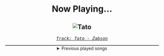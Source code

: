 <div align="center"> 
<h1>Now Playing...</h1>

![Tato](https://i.scdn.co/image/ab67616d00001e02830e27fa1c414be0799e2983)
--
_<samp><a href="https://open.spotify.com/track/5SD7q6ZSmI3obj2XVXuosx">Track: Tato - Żabson</a></samp>_

<div style="border: 1px #4B5054 solid"></div>
<details>
  <summary>
    Previous played songs
  </summary>
  <table>
    <thead>
      <tr>
        <th>
          Artist
        </th>
        <th>
          Song
        </th>
        <th>
          Link
        </th>
      </tr>
    </thead>
    <tbody>
      <tr><td>Żabson</td><td>Tato</td><td><a href="https://open.spotify.com/track/5SD7q6ZSmI3obj2XVXuosx">https://open.spotify.com/track/5SD7q6ZSmI3obj2XVXuosx</a></td></tr><tr><td>Memphis May Fire</td><td>Your Turn</td><td><a href="https://open.spotify.com/track/505msJKoWzFTOua6Gdx0hl">https://open.spotify.com/track/505msJKoWzFTOua6Gdx0hl</a></td></tr><tr><td>Peyton Parrish</td><td>Dane</td><td><a href="https://open.spotify.com/track/2XuGU6hFZsxVDt1qxvvXuJ">https://open.spotify.com/track/2XuGU6hFZsxVDt1qxvvXuJ</a></td></tr><tr><td>Avery Watts</td><td>A Cut Above</td><td><a href="https://open.spotify.com/track/7rG01lQ8GlDPN4hBqb9SKu">https://open.spotify.com/track/7rG01lQ8GlDPN4hBqb9SKu</a></td></tr><tr><td>Avery Watts</td><td>Enough</td><td><a href="https://open.spotify.com/track/5X3ldunm7N84p28od4hzdE">https://open.spotify.com/track/5X3ldunm7N84p28od4hzdE</a></td></tr><tr><td>Orbit Culture</td><td>Vultures of North</td><td><a href="https://open.spotify.com/track/7EtQ5CqjSRgItuTYXeEtc9">https://open.spotify.com/track/7EtQ5CqjSRgItuTYXeEtc9</a></td></tr><tr><td>Roy Jones Jr.</td><td>Can't Be Touched (feat. Mr. Magic & Trouble)</td><td><a href="https://open.spotify.com/track/3zmduBNsQ6BPDTZAkXzG5K">https://open.spotify.com/track/3zmduBNsQ6BPDTZAkXzG5K</a></td></tr><tr><td>The Plot In You</td><td>Divide</td><td><a href="https://open.spotify.com/track/1sp1NrbrCjJ82c5KjelUpr">https://open.spotify.com/track/1sp1NrbrCjJ82c5KjelUpr</a></td></tr><tr><td>Born Of Osiris</td><td>Machine</td><td><a href="https://open.spotify.com/track/4CBgp0F4HzYHn9g1oRYgaH">https://open.spotify.com/track/4CBgp0F4HzYHn9g1oRYgaH</a></td></tr><tr><td>Amaranthe</td><td>Find Life</td><td><a href="https://open.spotify.com/track/0GJfvZyqNIzNC47NZh5O5u">https://open.spotify.com/track/0GJfvZyqNIzNC47NZh5O5u</a></td></tr><tr><td>Crossfade</td><td>The Deep End</td><td><a href="https://open.spotify.com/track/0UZhP6BBkksOGmJ3hAABRD">https://open.spotify.com/track/0UZhP6BBkksOGmJ3hAABRD</a></td></tr><tr><td>Halocene</td><td>Unholy</td><td><a href="https://open.spotify.com/track/2UpTMomuMRLktikLrPFSYw">https://open.spotify.com/track/2UpTMomuMRLktikLrPFSYw</a></td></tr><tr><td>Caliban</td><td>Ascent of the Blessed</td><td><a href="https://open.spotify.com/track/3JMYyEl5CVxJir4o32n31E">https://open.spotify.com/track/3JMYyEl5CVxJir4o32n31E</a></td></tr><tr><td>Our Mirage</td><td>Help Me Out!</td><td><a href="https://open.spotify.com/track/4nYm0dFicooHKJSIEh0qpF">https://open.spotify.com/track/4nYm0dFicooHKJSIEh0qpF</a></td></tr><tr><td>Bad Omens</td><td>ARTIFICIAL SUICIDE</td><td><a href="https://open.spotify.com/track/2Qv8xJzenocwXyGlMU5PaC">https://open.spotify.com/track/2Qv8xJzenocwXyGlMU5PaC</a></td></tr><tr><td>Falling In Reverse</td><td>Voices In My Head</td><td><a href="https://open.spotify.com/track/5XUuldRjPXcP5QxyEN4IXT">https://open.spotify.com/track/5XUuldRjPXcP5QxyEN4IXT</a></td></tr><tr><td>Memphis May Fire</td><td>Your Turn</td><td><a href="https://open.spotify.com/track/505msJKoWzFTOua6Gdx0hl">https://open.spotify.com/track/505msJKoWzFTOua6Gdx0hl</a></td></tr><tr><td>Peyton Parrish</td><td>Dane</td><td><a href="https://open.spotify.com/track/2XuGU6hFZsxVDt1qxvvXuJ">https://open.spotify.com/track/2XuGU6hFZsxVDt1qxvvXuJ</a></td></tr><tr><td>Avery Watts</td><td>A Cut Above</td><td><a href="https://open.spotify.com/track/7rG01lQ8GlDPN4hBqb9SKu">https://open.spotify.com/track/7rG01lQ8GlDPN4hBqb9SKu</a></td></tr><tr><td>Avery Watts</td><td>Enough</td><td><a href="https://open.spotify.com/track/5X3ldunm7N84p28od4hzdE">https://open.spotify.com/track/5X3ldunm7N84p28od4hzdE</a></td></tr>
    </tbody>
  </table>
</details>

</div>

